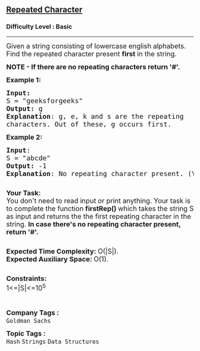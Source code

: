 <h2><a href="https://www.geeksforgeeks.org/problems/repeated-character2058/1?page=4&difficulty=School,Basic&sortBy=submissions">Repeated Character</a></h2><h3>Difficulty Level : Basic</h3><hr><div class="problems_problem_content__Xm_eO"><p><span style="font-size: 18px;">Given a string consisting of lowercase english alphabets. Find the repeated character present <strong>first</strong> in the string.</span></p>
<p><strong><span style="font-size: 18px;">NOTE - If there are no repeating characters return '#'.</span></strong></p>
<p><span style="font-size: 18px;"><strong>Example 1:</strong></span></p>
<pre><span style="font-size: 18px;"><strong>Input:</strong>
S = "geeksforgeeks"
<strong>Output:</strong> g
<strong>Explanation</strong>: g, e, k and s are the repeating
characters. Out of these, g occurs first. </span>
</pre>
<p><span style="font-size: 18px;"><strong>Example 2:</strong></span></p>
<pre><span style="font-size: 18px;"><strong>Input</strong>: 
S = "abcde"
<strong>Output:</strong> -1
<strong>Explanation</strong>: No repeating character present. (You need to return '#')
</span></pre>
<p><br><span style="font-size: 18px;"><strong>Your Task:</strong><br>You don't need to read input or print anything. Your task is to complete the function&nbsp;<strong>firstRep()&nbsp;</strong>which takes the string S as input and returns the the first repeating character in the string. <strong>In case there's no repeating character present, return '#'.</strong></span></p>
<p><br><span style="font-size: 18px;"><strong>Expected Time Complexity:&nbsp;</strong>O(|S|).<br><strong>Expected Auxiliary Space:&nbsp;</strong>O(1).</span></p>
<p><br><span style="font-size: 18px;"><strong>Constraints:</strong><br>1&lt;=|S|&lt;=10<sup>5</sup></span></p>
<p>&nbsp;</p></div><p><span style=font-size:18px><strong>Company Tags : </strong><br><code>Goldman Sachs</code>&nbsp;<br><p><span style=font-size:18px><strong>Topic Tags : </strong><br><code>Hash</code>&nbsp;<code>Strings</code>&nbsp;<code>Data Structures</code>&nbsp;